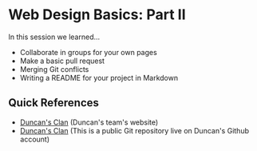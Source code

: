 # Web Design Basics: Part II

In this session we learned...
- Collaborate in groups for your own pages
- Make a basic pull request
- Merging Git conflicts
- Writing a README for your project in Markdown

## Quick References
- [Duncan's Clan](https://github.com/np-overflow/2015-sessions/tree/master/01%20--%20Basic%20Web%20Design/01.3%20Sample%20Code/overflow-sample) (Duncan's team's website)
- [Duncan's Clan](https://github.com/duncanleo/overflow-sample) (This is a public Git repository live on Duncan's Github account)
